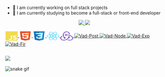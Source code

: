 ### 

- 🔭 I am currently working on full stack projects
- 🌱 I am currently studying to become a full-stack or front-end developer

<div align="center">
  <a href="https://github.com/lvadithe">
  <img height="180em" src="https://github-readme-stats.vercel.app/api?username=lvadithe&show_icons=true&theme=white&include_all_commits=true&count_private=true"/>
  <img height="180em" src="https://github-readme-stats.vercel.app/api/top-langs/?username=lvadithe&layout=compact&langs_count=7&theme=white"/>
</div>
  
<div style="display: inline_block"><br>
  <img align="center" alt="Vad-Js" height="30" width="40" src="https://raw.githubusercontent.com/devicons/devicon/master/icons/javascript/javascript-plain.svg">
  <img align="center" alt="Vad-HTML" height="30" width="40" src="https://raw.githubusercontent.com/devicons/devicon/master/icons/html5/html5-original.svg">
  <img align="center" alt="Vad-CSS" height="30" width="40" src="https://raw.githubusercontent.com/devicons/devicon/master/icons/css3/css3-original.svg">
  <img align="center" alt="Vad-React" height="30" width="40" src="https://raw.githubusercontent.com/devicons/devicon/master/icons/react/react-original.svg">
  <img align="center" alt="Vad-Redux" height="30" width="40" src="https://raw.githubusercontent.com/devicons/devicon/master/icons/redux/redux-original.svg">
  <img align="center" alt="Vad-Post" height="30" width="40" src="https://cdn.jsdelivr.net/gh/devicons/devicon/icons/postgresql/postgresql-original-wordmark.svg">
  <img align="center" alt="Vad-Node" height="30" width="40" src="https://cdn.jsdelivr.net/gh/devicons/devicon/icons/nodejs/nodejs-plain-wordmark.svg">
  <img align="center" alt="Vad-Exp" height="30" width="40" background_color: "white src="https://cdn.jsdelivr.net/gh/devicons/devicon/icons/express/express-original.svg">
  <img align="center" alt="Vad-Fir" height="30" width="40" src="https://cdn.jsdelivr.net/gh/devicons/devicon/icons/firebase/firebase-plain-wordmark.svg">
  
 
   ##
 
<div> 
  <a href="https://www.linkedin.com/in/vadith-gomez-21808a223/" target="_blank"><img src="https://img.shields.io/badge/-LinkedIn-%230077B5?style=for-the-badge&logo=linkedin&logoColor=white" target="_blank"></a> 
 
 ![snake gif](https://github.com/lvadithe/lvadithe/blob/output/github-contribution-grid-snake.gif)
</div>
